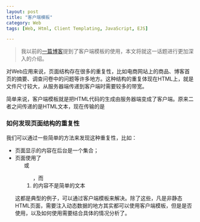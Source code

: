 ```yaml
---
layout: post
title: "客户端模板"
category: Web
tags: [Web, Html, Client Templating, JavaScript, EJS]

---
```


> 我以前的[一篇博客]()提到了客户端模板的使用，本文将就这一话题进行更加深入的介绍。

对Web应用来说，页面结构存在很多的重复性，比如电商网站上的商品、博客首页的摘要、调查问卷中的问题等许多地方。这种结构的重复体现在HTML上，就是文件尺寸较大，从服务器端传递到客户端时需要较多的带宽。

简单来说，客户端模板就是把HTML代码的生成由服务器端变成了客户端。原来二者之间传递的是HTML文本，现在传输的是
![]()


### 如何发现页面结构的重复性
我们可以通过一些简单的方法来发现这种重复性，比如：
* 页面显示的内容在后台是一个集合；
* 页面使用了<ul>或<ol>，而<li>的内容不是简单的文本

这都是典型的例子，可以通过客户端模板来解决。除了这些，凡是非静态HTML页面，需要注入动态数据的地方其实都可以使用客户端模板，但是是否使用，以及如何使用需要结合具体的情况分析了。